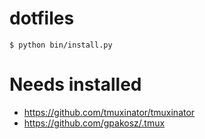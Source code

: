 dotfiles
========

    $ python bin/install.py

Needs installed
===============

- https://github.com/tmuxinator/tmuxinator
- https://github.com/gpakosz/.tmux

